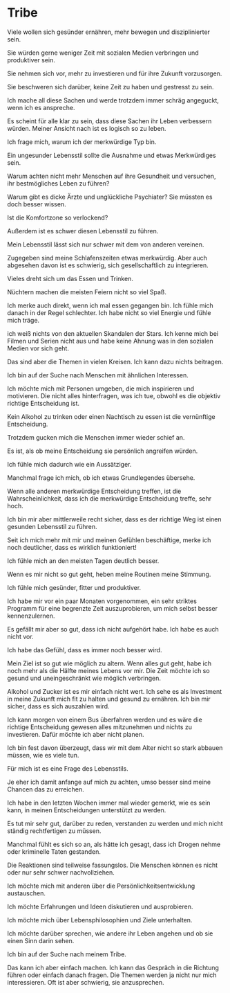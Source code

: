 # Tribe

Viele wollen sich gesünder ernähren, mehr bewegen und disziplinierter sein.

Sie würden gerne weniger Zeit mit sozialen Medien verbringen und produktiver sein.

Sie nehmen sich vor, mehr zu investieren und für ihre Zukunft vorzusorgen.

Sie beschweren sich darüber, keine Zeit zu haben und gestresst zu sein.

Ich mache all diese Sachen und werde trotzdem immer schräg angeguckt, wenn ich es anspreche.

Es scheint für alle klar zu sein, dass diese Sachen ihr Leben verbessern würden. Meiner Ansicht nach ist es logisch so zu leben.

Ich frage mich, warum ich der merkwürdige Typ bin.

Ein ungesunder Lebensstil sollte die Ausnahme und etwas Merkwürdiges sein.

Warum achten nicht mehr Menschen auf ihre Gesundheit und versuchen, ihr bestmögliches Leben zu führen?

Warum gibt es dicke Ärzte und unglückliche Psychiater? Sie müssten es doch besser wissen.

Ist die Komfortzone so verlockend?

Außerdem ist es schwer diesen Lebensstil zu führen.

Mein Lebensstil lässt sich nur schwer mit dem von anderen vereinen.

Zugegeben sind meine Schlafenszeiten etwas merkwürdig. Aber auch abgesehen davon ist es schwierig, sich gesellschaftlich zu integrieren.

Vieles dreht sich um das Essen und Trinken.

Nüchtern machen die meisten Feiern nicht so viel Spaß.

Ich merke auch direkt, wenn ich mal essen gegangen bin. Ich fühle mich danach in der Regel schlechter. Ich habe nicht so viel Energie und fühle mich träge.

ich weiß nichts von den aktuellen Skandalen der Stars. Ich kenne mich bei Filmen und Serien nicht aus und habe keine Ahnung was in den sozialen Medien vor sich geht.

Das sind aber die Themen in vielen Kreisen. Ich kann dazu nichts beitragen.

Ich bin auf der Suche nach Menschen mit ähnlichen Interessen.

Ich möchte mich mit Personen umgeben, die mich inspirieren und motivieren. Die nicht alles hinterfragen, was ich tue, obwohl es die objektiv richtige Entscheidung ist.

Kein Alkohol zu trinken oder einen Nachtisch zu essen ist die vernünftige Entscheidung.

Trotzdem gucken mich die Menschen immer wieder schief an.

Es ist, als ob meine Entscheidung sie persönlich angreifen würden.

Ich fühle mich dadurch wie ein Aussätziger.

Manchmal frage ich mich, ob ich etwas Grundlegendes übersehe.

Wenn alle anderen merkwürdige Entscheidung treffen, ist die Wahrscheinlichkeit, dass ich die merkwürdige Entscheidung treffe, sehr hoch.

Ich bin mir aber mittlerweile recht sicher, dass es der richtige Weg ist einen gesunden Lebensstil zu führen.

Seit ich mich mehr mit mir und meinen Gefühlen beschäftige, merke ich noch deutlicher, dass es wirklich funktioniert!

Ich fühle mich an den meisten Tagen deutlich besser.

Wenn es mir nicht so gut geht, heben meine Routinen meine Stimmung.

Ich fühle mich gesünder, fitter und produktiver.

Ich habe mir vor ein paar Monaten vorgenommen, ein sehr striktes Programm für eine begrenzte Zeit auszuprobieren, um mich selbst besser kennenzulernen.

Es gefällt mir aber so gut, dass ich nicht aufgehört habe. Ich habe es auch nicht vor.

Ich habe das Gefühl, dass es immer noch besser wird.

Mein Ziel ist so gut wie möglich zu altern. Wenn alles gut geht, habe ich noch mehr als die Hälfte meines Lebens vor mir. Die Zeit möchte ich so gesund und uneingeschränkt wie möglich verbringen.

Alkohol und Zucker ist es mir einfach nicht wert. Ich sehe es als Investment in meine Zukunft mich fit zu halten und gesund zu ernähren. Ich bin mir sicher, dass es sich auszahlen wird.

Ich kann morgen von einem Bus überfahren werden und es wäre die richtige Entscheidung gewesen alles mitzunehmen und nichts zu investieren. Dafür möchte ich aber nicht planen.

Ich bin fest davon überzeugt, dass wir mit dem Alter nicht so stark abbauen müssen, wie es viele tun.

Für mich ist es eine Frage des Lebensstils.

Je eher ich damit anfange auf mich zu achten, umso besser sind meine Chancen das zu erreichen.

Ich habe in den letzten Wochen immer mal wieder gemerkt, wie es sein kann, in meinen Entscheidungen unterstützt zu werden.

Es tut mir sehr gut, darüber zu reden, verstanden zu werden und mich nicht ständig rechtfertigen zu müssen.

Manchmal fühlt es sich so an, als hätte ich gesagt, dass ich Drogen nehme oder kriminelle Taten gestanden.

Die Reaktionen sind teilweise fassungslos. Die Menschen können es nicht oder nur sehr schwer nachvollziehen.

Ich möchte mich mit anderen über die Persönlichkeitsentwicklung austauschen.

Ich möchte Erfahrungen und Ideen diskutieren und ausprobieren.

Ich möchte mich über Lebensphilosophien und Ziele unterhalten. 

Ich möchte darüber sprechen, wie andere ihr Leben angehen und ob sie einen Sinn darin sehen.

Ich bin auf der Suche nach meinem Tribe.

Das kann ich aber einfach machen. Ich kann das Gespräch in die Richtung führen oder einfach danach fragen. Die Themen werden ja nicht nur mich interessieren. Oft ist aber schwierig, sie anzusprechen.
